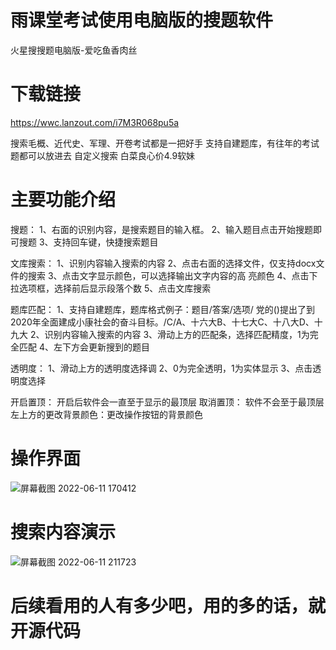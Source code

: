 # 雨课堂考试使用电脑版的搜题软件
火星搜搜题电脑版-爱吃鱼香肉丝
# 下载链接
https://wwc.lanzout.com/i7M3R068pu5a

搜索毛概、近代史、军理、开卷考试都是一把好手
支持自建题库，有往年的考试题都可以放进去
自定义搜索
白菜良心价4.9软妹
# 主要功能介绍
搜题：            1、右面的识别内容，是搜索题目的输入框。
                 2、输入题目点击开始搜题即可搜题
                 3、支持回车键，快捷搜索题目
                 
文库搜索：        1、识别内容输入搜索的内容
                 2、点击右面的选择文件，仅支持docx文件的搜索
                 3、点击文字显示颜色，可以选择输出文字内容的高 亮颜色
                 4、点击下拉选项框，选择前后显示段落个数
                 5、点击文库搜索

题库匹配：        1、支持自建题库，题库格式例子：题目/答案/选项/
                 党的()提出了到2020年全面建成小康社会的奋斗目标。/C/A、十六大B、十七大C、十八大D、十九大
                 2、识别内容输入搜索的内容
                 3、滑动上方的匹配条，选择匹配精度，1为完全匹配
                 4、左下方会更新搜到的题目

透明度：         1、滑动上方的透明度选择调
                2、0为完全透明，1为实体显示
                3、点击透明度选择

开启置顶：       开启后软件会一直至于显示的最顶层
取消置顶：       软件不会至于最顶层
左上方的更改背景颜色：更改操作按钮的背景颜色
# 操作界面
![屏幕截图 2022-06-11 170412](https://user-images.githubusercontent.com/91821567/173211732-d6d3bc3e-368e-4ac9-9e63-a20c1310aeae.png)
# 搜索内容演示
![屏幕截图 2022-06-11 211723](https://user-images.githubusercontent.com/91821567/173212988-c434e870-3e29-43be-b62d-069bdaba75c3.png)
# 后续看用的人有多少吧，用的多的话，就开源代码
